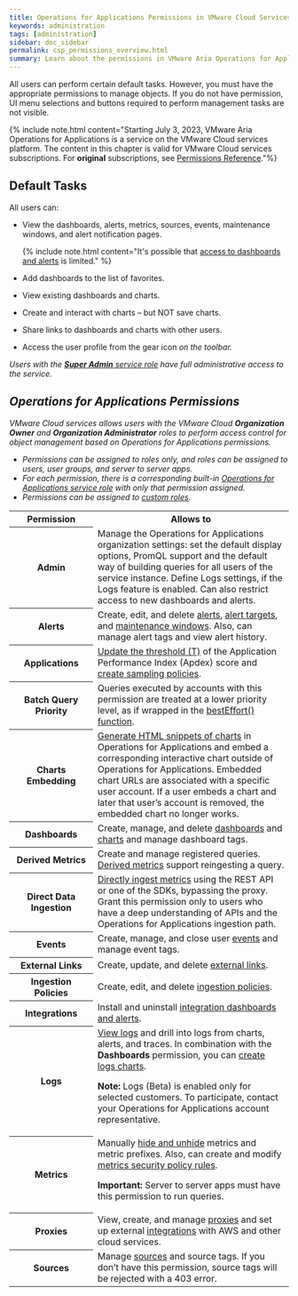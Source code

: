 ```yaml
---
title: Operations for Applications Permissions in VMware Cloud Services
keywords: administration
tags: [administration]
sidebar: doc_sidebar
permalink: csp_permissions_overview.html
summary: Learn about the permissions in VMware Aria Operations for Applications on VMware Cloud services.
---
```


All users can perform certain default tasks. However, you must have the appropriate permissions to manage objects. If you do not have permission, UI menu selections and buttons required to perform management tasks are not visible.

{% include note.html content="Starting July 3, 2023, VMware Aria Operations for Applications is a service on the VMware Cloud services platform. The content in this chapter is valid for VMware Cloud services subscriptions. For **original** subscriptions, see [Permissions Reference](permissions_overview.html)."%}

## Default Tasks

All users can:

  * View the dashboards, alerts, metrics, sources, events, maintenance windows, and alert notification pages.

      {% include note.html content="It's possible that [access to dashboards and alerts](csp_access.html#how-access-control-works) is limited." %}
  * Add dashboards to the list of favorites.
  * View existing dashboards and charts.
  * Create and interact with charts – but NOT save charts.
  * Share links to dashboards and charts with other users.
  * Access the user profile from the gear icon <i class="fa fa-cog"/> on the toolbar.

Users with the [**Super Admin** service role](csp_users_roles.html#operations-for-applications-service-roles-built-in) have full administrative access to the service.

## Operations for Applications Permissions

VMware Cloud services allows users with the VMware Cloud **Organization Owner** and **Organization Administrator** roles to perform access control for object management based on Operations for Applications permissions. 
- Permissions can be assigned to roles only, and roles can be assigned to users, user groups, and server to server apps.
- For each permission, there is a corresponding built-in [Operations for Applications service role](csp_users_roles.html#operations-for-applications-service-roles-built-in) with only that permission assigned.
- Permissions can be assigned to [custom roles](csp_users_roles.html#create-edit-or-delete-a-custom-role).

<table>
    <tr>
      <th width="30%">Permission</th>
      <th width="70%">Allows to</th>
    </tr>
    <tr>
      <th>Admin</th>
      <td>Manage the Operations for Applications organization settings: set the default display options, PromQL support and the default way of building queries for all users of the service instance. Define Logs settings, if the Logs feature is enabled. Can also restrict access to new dashboards and alerts.</td>
    </tr>
    <tr>
      <th>Alerts</th>
      <td>Create, edit, and delete <a href="alerts.html">alerts</a>, <a href="webhooks_alert_notification.html">alert targets</a>, and <a href="maintenance_windows_managing.html">maintenance windows</a>. Also, can manage alert tags and view alert history.</td>
    </tr>
    <tr>
      <th>Applications</th>
      <td><a href="tracing_apdex.html">Update the threshold (T)</a> of the Application Performance Index (Apdex) score and <a href="trace_sampling_policies.html">create sampling policies</a>.</td>
    </tr>
    <tr>
      <th>Batch Query Priority</th>
      <td>Queries executed by accounts with this permission are treated at a lower priority level, as if wrapped in the <a href="ts_bestEffort.html">bestEffort() function</a>.</td>
    </tr>
    <tr>
      <th>Charts Embedding</th>
      <td><a href="ui_sharing.html#embed-a-chart-in-other-uis">Generate HTML snippets of charts</a> in Operations for Applications and embed a corresponding interactive chart outside of Operations for Applications. Embedded chart URLs are associated with a specific user account. If a user embeds a chart and later that user’s account is removed, the embedded chart no longer works.</td>
    </tr>
    <tr>
      <th>Dashboards</th>
      <td>Create, manage, and delete <a href="ui_dashboards.html">dashboards</a> and <a href="ui_charts.html">charts</a> and manage dashboard tags.</td>
    </tr>
    <tr>
      <th>Derived Metrics</th>
      <td>Create and manage registered queries. <a href="derived_metrics.html">Derived metrics</a> support reingesting a query.</td>
    </tr>
    <tr>
      <th>Direct Data Ingestion</th>
      <td><a href="direct_ingestion.html">Directly ingest metrics</a> using the REST API or one of the SDKs, bypassing the proxy. Grant this permission only to users who have a deep understanding of APIs and the Operations for Applications ingestion path.</td>
    </tr>
    <tr>
      <th>Events</th>
      <td>Create, manage, and close user <a href="events.html">events</a> and manage event tags.</td>
    </tr>
    <tr>
      <th>External Links</th>
      <td>Create, update, and delete <a href="external_links_managing.html">external links</a>.</td>
    </tr>
    <tr>
      <th>Ingestion Policies</th>
      <td>Create, edit, and delete <a href="ingestion_policies.html">ingestion policies</a>.</td>
    </tr>
    <tr>
      <th>Integrations</th>
      <td>Install and uninstall <a href="integrations.html">integration dashboards and alerts</a>.</td>
    </tr>
    <tr>
      <th>Logs</th>
      <td><a href="logging_log_browser.html">View logs</a> and drill into logs from charts, alerts, and traces. In combination with the <strong>Dashboards</strong> permission, you can <a href="logging_logs_chart.html">create logs charts</a>.
      <p><strong>Note:</strong> Logs (Beta) is enabled only for selected customers. To participate, contact your Operations for Applications account representative.</p></td>
    </tr>
    <tr>
      <th>Metrics</th>
      <td>Manually <a href="metrics_managing.html#hide-and-redisplay-metrics">hide and unhide</a> metrics and metric prefixes. Also, can create and modify <a href="metrics_managing.html">metrics security policy rules</a>.
      <p><strong>Important:</strong> Server to server apps must have this permission to run queries. </p></td>
    </tr>
    <tr>
      <th>Proxies</th>
      <td>View, create, and manage <a href="proxies_installing.html">proxies</a> and set up external <a href="label_integrations%20list.html">integrations</a> with AWS and other cloud services.</td>
    </tr>
    <tr>
      <th>Sources</th>
      <td>Manage <a href="sources_managing.html">sources</a> and source tags. If you don’t have this permission, source tags will be rejected with a 403 error.</td>
    </tr>
  </table>
